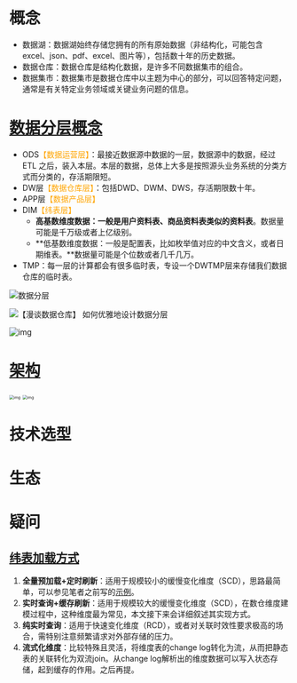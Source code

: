 # 概念

- 数据湖：数据湖始终存储您拥有的所有原始数据（非结构化，可能包含excel、json、pdf、excel、图片等），包括数十年的历史数据。
- 数据仓库：数据仓库是结构化数据，是许多不同数据集市的组合。
- 数据集市：数据集市是数据仓库中以主题为中心的部分，可以回答特定问题，通常是有关特定业务领域或关键业务问题的信息。

# [数据分层概念](https://www.cxyzjd.com/article/pmdream/113601956)

- ODS<font color=orange>【数据运营层】</font>：最接近数据源中数据的一层，数据源中的数据，经过 ETL 之后，装入本层。本层的数据，总体上大多是按照源头业务系统的分类方式而分类的，存活期限短。
- DW层<font color=orange>【数据仓库层】</font>：包括DWD、DWM、DWS，存活期限数十年。
- APP层<font color=orange>【数据产品层】</font>
- DIM<font color=orange>【纬表层】</font>
  - **高基数维度数据：一般是用户资料表、商品资料表类似的资料表**。数据量可能是千万级或者上亿级别。
  - **低基数维度数据：一般是配置表，比如枚举值对应的中文含义，或者日期维表。**数据量可能是个位数或者几千几万。
- TMP：每一层的计算都会有很多临时表，专设一个DWTMP层来存储我们数据仓库的临时表。

![数据分层](https://i.loli.net/2021/11/16/PlmiUB2wh81e56p.png)

![【漫谈数据仓库】 如何优雅地设计数据分层](https://img-blog.csdnimg.cn/img_convert/4eedbbc5f2b9c108a18018f256b4cf62.png)

![img](https://img-blog.csdnimg.cn/img_convert/523af9b199c957a94f22907cc0df07b1.png)

# [架构](https://xie.infoq.cn/article/c497b84f31e6e1dbbc5c3eb56)

<img src="https://i.loli.net/2021/11/16/ajLXrOWCe14HVFR.jpg" alt="img" style="zoom:50%;" />

<img src="https://i.loli.net/2021/11/16/SrbyG7EMj1ghDQZ.jpg" alt="img" style="zoom:50%;" />

# 技术选型

# 生态

# 疑问

## [纬表加载方式](https://www.jianshu.com/p/a62fa483ff54)

1. **全量预加载+定时刷新**：适用于规模较小的缓慢变化维度（SCD），思路最简单，可以参见笔者之前写的[示例](https://www.jianshu.com/p/21f60a37b83a)。
2. **实时查询+缓存刷新**：适用于规模较大的缓慢变化维度（SCD），在数仓维度建模过程中，这种维度最为常见，本文接下来会详细叙述其实现方式。
3. **纯实时查询**：适用于快速变化维度（RCD），或者对关联时效性要求极高的场合，需特别注意频繁请求对外部存储的压力。
4. **流式化维度**：比较特殊且灵活，将维度表的change log转化为流，从而把静态表的关联转化为双流join。从change log解析出的维度数据可以写入状态存储，起到缓存的作用。之后再提。